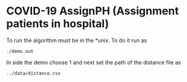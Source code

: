 # COVID-19 AssignPH (Assignment patients in hospital)
To run the algorithm must be in the *unix. To do it run as

``
./demo.out
``

In side the demo choose 1 and next set the path of the distance file as

``
../data/distance.csv
``
